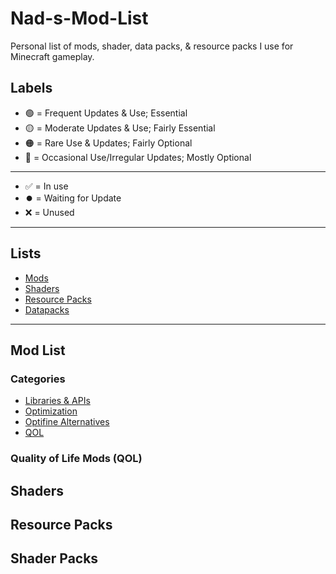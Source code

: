 # Nad-s-Mod-List

Personal list of mods, shader, data packs, & resource packs I use for Minecraft gameplay.

## Labels
- 🟢 = Frequent Updates & Use; Essential
- 🟡 = Moderate Updates & Use; Fairly Essential
- 🟠 = Rare Use & Updates; Fairly Optional 
- 🔴 = Occasional Use/Irregular Updates; Mostly Optional<br>

---

- ✅ = In use
- ⏺️ = Waiting for Update
- ❌ = Unused

---

## Lists
- [Mods](#Mod-List)
- [Shaders](#Shaders)
- [Resource Packs](#Resource-Packs)
- [Datapacks](#Datapacks)

---

## Mod List

### Categories
- [Libraries & APIs](#Libraries-&-APIs)
- [Optimization](#Optimization)
- [Optifine Alternatives](#Optifine-Alternatives)
- [QOL](#Quality-of-Life-Mods-(/QOL)/)


### Quality of Life Mods (QOL)

## Shaders
## Resource Packs
## Shader Packs
